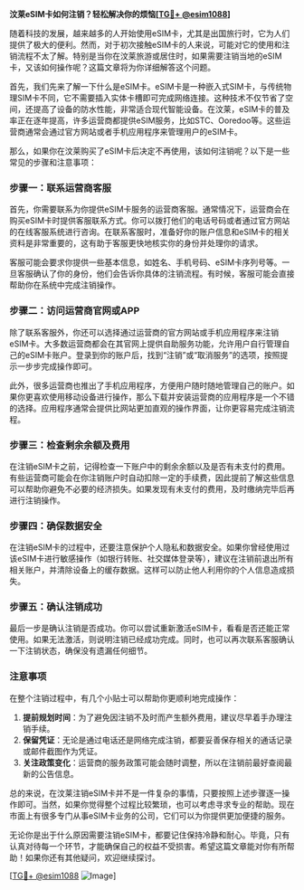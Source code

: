**汶莱eSIM卡如何注销？轻松解决你的烦恼[[TG💪+ @esim1088](https://t.me/s/esim1088)]**

随着科技的发展，越来越多的人开始使用eSIM卡，尤其是出国旅行时，它为人们提供了极大的便利。然而，对于初次接触eSIM卡的人来说，可能对它的使用和注销流程不太了解。特别是当你在汶莱旅游或居住时，如果需要注销当地的eSIM卡，又该如何操作呢？这篇文章将为你详细解答这个问题。

首先，我们先来了解一下什么是eSIM卡。eSIM卡是一种嵌入式SIM卡，与传统物理SIM卡不同，它不需要插入实体卡槽即可完成网络连接。这种技术不仅节省了空间，还提高了设备的防水性能，非常适合现代智能设备。在汶莱，eSIM卡的普及率正在逐年提高，许多运营商都提供eSIM服务，比如STC、Ooredoo等。这些运营商通常会通过官方网站或者手机应用程序来管理用户的eSIM卡。

那么，如果你在汶莱购买了eSIM卡后决定不再使用，该如何注销呢？以下是一些常见的步骤和注意事项：

### 步骤一：联系运营商客服

首先，你需要联系为你提供eSIM卡服务的运营商客服。通常情况下，运营商会在购买eSIM卡时提供客服联系方式。你可以拨打他们的电话号码或者通过官方网站的在线客服系统进行咨询。在联系客服时，准备好你的账户信息和eSIM卡的相关资料是非常重要的，这有助于客服更快地核实你的身份并处理你的请求。

客服可能会要求你提供一些基本信息，如姓名、手机号码、eSIM卡序列号等。一旦客服确认了你的身份，他们会告诉你具体的注销流程。有时候，客服可能会直接帮助你在系统中完成注销操作。

### 步骤二：访问运营商官网或APP

除了联系客服外，你还可以选择通过运营商的官方网站或手机应用程序来注销eSIM卡。大多数运营商都会在其官网上提供自助服务功能，允许用户自行管理自己的eSIM卡账户。登录到你的账户后，找到“注销”或“取消服务”的选项，按照提示一步步完成操作即可。

此外，很多运营商也推出了手机应用程序，方便用户随时随地管理自己的账户。如果你更喜欢使用移动设备进行操作，那么下载并安装运营商的应用程序是一个不错的选择。应用程序通常会提供比网站更加直观的操作界面，让你更容易完成注销流程。

### 步骤三：检查剩余余额及费用

在注销eSIM卡之前，记得检查一下账户中的剩余余额以及是否有未支付的费用。有些运营商可能会在你注销账户时自动扣除一定的手续费，因此提前了解这些信息可以帮助你避免不必要的经济损失。如果发现有未支付的费用，及时缴纳完毕后再进行注销操作。

### 步骤四：确保数据安全

在注销eSIM卡的过程中，还要注意保护个人隐私和数据安全。如果你曾经使用过该eSIM卡进行敏感操作（如银行转账、社交媒体登录等），建议在注销前退出所有相关账户，并清除设备上的缓存数据。这样可以防止他人利用你的个人信息造成损失。

### 步骤五：确认注销成功

最后一步是确认注销是否成功。你可以尝试重新激活eSIM卡，看看是否还能正常使用。如果无法激活，则说明注销已经成功完成。同时，也可以再次联系客服确认一下注销状态，确保没有遗漏任何细节。

### 注意事项

在整个注销过程中，有几个小贴士可以帮助你更顺利地完成操作：

1. **提前规划时间**：为了避免因注销不及时而产生额外费用，建议尽早着手办理注销手续。
2. **保留凭证**：无论是通过电话还是网络完成注销，都要妥善保存相关的通话记录或邮件截图作为凭证。
3. **关注政策变化**：运营商的服务政策可能会随时调整，所以在注销前最好查阅最新的公告信息。

总的来说，在汶莱注销eSIM卡并不是一件复杂的事情，只要按照上述步骤逐一操作即可。当然，如果你觉得整个过程比较繁琐，也可以考虑寻求专业的帮助。现在市面上有很多专门从事eSIM卡业务的公司，它们可以为你提供更加便捷的服务。

无论你是出于什么原因需要注销eSIM卡，都要记住保持冷静和耐心。毕竟，只有认真对待每一个环节，才能确保自己的权益不受损害。希望这篇文章能对你有所帮助！如果你还有其他疑问，欢迎继续探讨。

[[TG💪+ @esim1088](https://t.me/s/esim1088) ![Image](https://i.postimg.cc/4NQfJmqS/Snipaste-2025-05-13-00-14-12.png)]